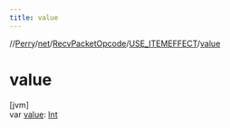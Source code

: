 ```yaml
---
title: value
---
```

//[Perry](../../../../index.html)/[net](../../index.html)/[RecvPacketOpcode](../index.html)/[USE_ITEMEFFECT](index.html)/[value](value.html)



# value



[jvm]\
var [value](value.html): [Int](https://kotlinlang.org/api/latest/jvm/stdlib/kotlin/-int/index.html)




